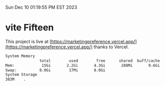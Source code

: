 Sun Dec 10 01:19:55 PM EST 2023

# vite Fifteen


This project is live at [https://marketingpreference.vercel.app/](https://marketingpreference.vercel.app/) thanks to Vercel.

```bash
System Memory
               total        used        free      shared  buff/cache   available
Mem:            15Gi       2.2Gi       4.3Gi       288Mi       9.6Gi        13Gi
Swap:          8.0Gi        17Mi       8.0Gi
System Storage
383M	.

